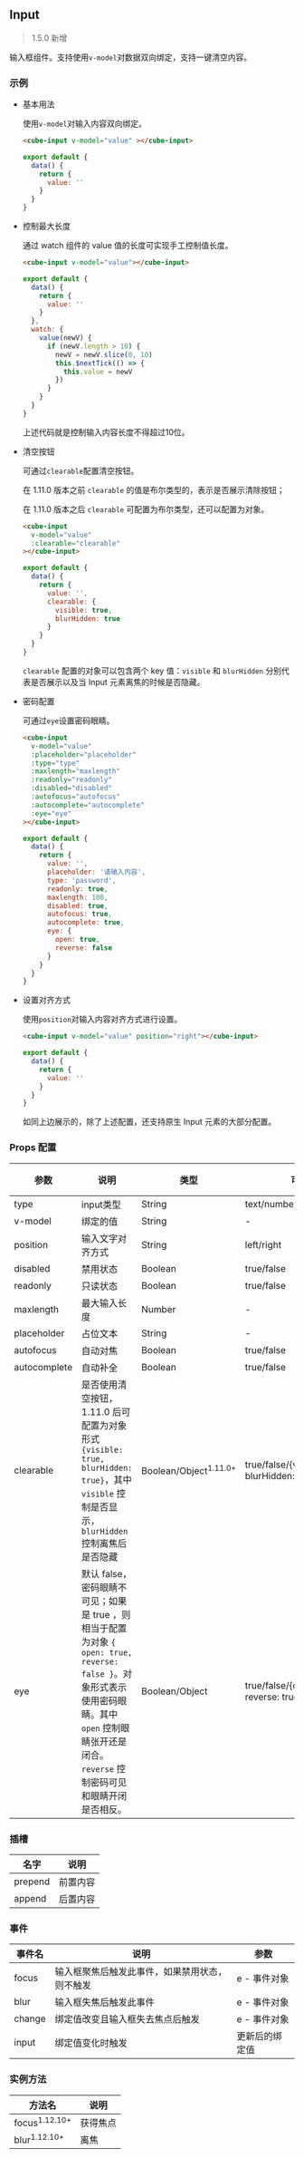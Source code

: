 ## Input

> 1.5.0 新增

输入框组件。支持使用`v-model`对数据双向绑定，支持一键清空内容。

### 示例

- 基本用法

  使用`v-model`对输入内容双向绑定。

  ```html
  <cube-input v-model="value" ></cube-input>
  ```

  ```javascript
  export default {
    data() {
      return {
        value: ''
      }
    }
  }
  ```

- 控制最大长度

  通过 watch 组件的 value 值的长度可实现手工控制值长度。

  ```html
  <cube-input v-model="value"></cube-input>
  ```

  ```javascript
  export default {
    data() {
      return {
        value: ''
      }
    },
    watch: {
      value(newV) {
        if (newV.length > 10) {
          newV = newV.slice(0, 10)
          this.$nextTick(() => {
            this.value = newV
          })
        }
      }
    }
  }
  ```

  上述代码就是控制输入内容长度不得超过10位。

- 清空按钮

  可通过`clearable`配置清空按钮。

  在 1.11.0 版本之前 `clearable` 的值是布尔类型的，表示是否展示清除按钮；

  在 1.11.0 版本之后 `clearable` 可配置为布尔类型，还可以配置为对象。

  ```html
  <cube-input
    v-model="value"
    :clearable="clearable"
  ></cube-input>
  ```
  ```javascript
  export default {
    data() {
      return {
        value: '',
        clearable: {
          visible: true,
          blurHidden: true
        }
      }
    }
  }
  ```

  `clearable` 配置的对象可以包含两个 key 值：`visible` 和 `blurHidden` 分别代表是否展示以及当 Input 元素离焦的时候是否隐藏。

- 密码配置

  可通过`eye`设置密码眼睛。

  ```html
  <cube-input
    v-model="value"
    :placeholder="placeholder"
    :type="type"
    :maxlength="maxlength"
    :readonly="readonly"
    :disabled="disabled"
    :autofocus="autofocus"
    :autocomplete="autocomplete"
    :eye="eye"
  ></cube-input>
  ```
  ```javascript
  export default {
    data() {
      return {
        value: '',
        placeholder: '请输入内容',
        type: 'password',
        readonly: true,
        maxlength: 100,
        disabled: true,
        autofocus: true,
        autocomplete: true,
        eye: {
          open: true,
          reverse: false
        }
      }
    }
  }
  ```

- 设置对齐方式

  使用`position`对输入内容对齐方式进行设置。

  ```html
  <cube-input v-model="value" position="right"></cube-input>
  ```

  ```javascript
  export default {
    data() {
      return {
        value: ''
      }
    }
  }
  ```
  如同上边展示的，除了上述配置，还支持原生 Input 元素的大部分配置。

### Props 配置

| 参数 | 说明 | 类型 | 可选值 | 默认值 |
| - | - | - | - | - |
| type | input类型 | String | text/number/password/date | text |
| v-model | 绑定的值 | String | - | 空 |
| position | 输入文字对齐方式 | String | left/right | left |
| disabled | 禁用状态 | Boolean | true/false | false |
| readonly | 只读状态 | Boolean | true/false | false |
| maxlength | 最大输入长度 | Number | - | 60 |
| placeholder | 占位文本 | String | - | 空 |
| autofocus | 自动对焦 | Boolean | true/false | false |
| autocomplete | 自动补全 | Boolean | true/false | false |
| clearable | 是否使用清空按钮，1.11.0 后可配置为对象形式 `{visible: true, blurHidden: true}`，其中 `visible` 控制是否显示，`blurHidden` 控制离焦后是否隐藏 | Boolean/Object<sup>1.11.0+</sup> | true/false/{visible: true, blurHidden: true} | false |
| eye | 默认 false，密码眼睛不可见；如果是 true ，则相当于配置为对象 `{ open: true, reverse: false }`。对象形式表示使用密码眼睛。其中 `open` 控制眼睛张开还是闭合。`reverse` 控制密码可见和眼睛开闭是否相反。 | Boolean/Object | true/false/{open: true/false, reverse: true/false} | false |

### 插槽

| 名字 | 说明 |
| - | - |
| prepend | 前置内容 |
| append | 后置内容 |

### 事件

| 事件名 | 说明 | 参数 |
| - | - | - |
| focus | 输入框聚焦后触发此事件，如果禁用状态，则不触发 | e - 事件对象 |
| blur | 输入框失焦后触发此事件 | e - 事件对象 |
| change | 绑定值改变且输入框失去焦点后触发 | e - 事件对象 |
| input | 绑定值变化时触发 | 更新后的绑定值 |

### 实例方法

| 方法名 | 说明 |
| - | - |
| focus<sup>1.12.10+</sup> | 获得焦点 |
| blur<sup>1.12.10+</sup> | 离焦 |
